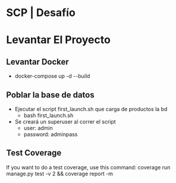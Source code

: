 # SCP | Desafío
# Levantar El Proyecto
## Levantar Docker
- docker-compose up -d --build
## Poblar la base de datos
- Ejecutar el script first_launch.sh que carga de productos la bd
  - bash first_launch.sh
- Se creará un superuser al correr el script
  - user: admin
  - password: adminpass
## Test Coverage
If you want to do a test coverage, use this command: coverage run manage.py test -v 2 && coverage report -m 
